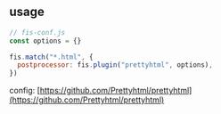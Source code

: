 <!-- markdownlint-disable MD002 MD041 -->

## usage

```js
// fis-conf.js
const options = {}

fis.match("*.html", {
  postprocessor: fis.plugin("prettyhtml", options),
})
```

config: [https://github.com/Prettyhtml/prettyhtml](https://github.com/Prettyhtml/prettyhtml)
